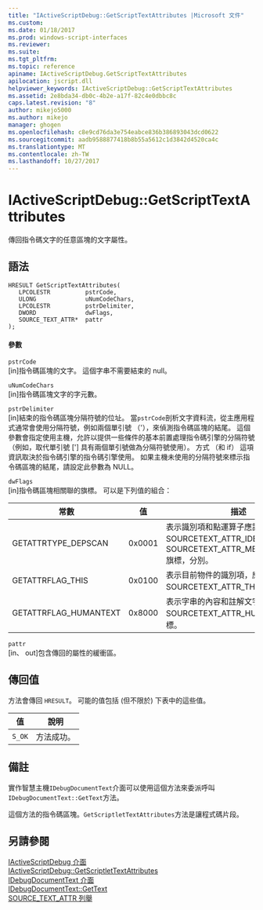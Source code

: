 ```yaml
---
title: "IActiveScriptDebug::GetScriptTextAttributes |Microsoft 文件"
ms.custom: 
ms.date: 01/18/2017
ms.prod: windows-script-interfaces
ms.reviewer: 
ms.suite: 
ms.tgt_pltfrm: 
ms.topic: reference
apiname: IActiveScriptDebug.GetScriptTextAttributes
apilocation: jscript.dll
helpviewer_keywords: IActiveScriptDebug::GetScriptTextAttributes
ms.assetid: 2e8bda34-db0c-4b2e-a17f-82c4e0dbbc8c
caps.latest.revision: "8"
author: mikejo5000
ms.author: mikejo
manager: ghogen
ms.openlocfilehash: c8e9cd76da3e754eabce836b386893043dcd0622
ms.sourcegitcommit: aadb9588877418b8b55a5612c1d3842d4520ca4c
ms.translationtype: MT
ms.contentlocale: zh-TW
ms.lasthandoff: 10/27/2017
---
```

# <a name="iactivescriptdebuggetscripttextattributes"></a>IActiveScriptDebug::GetScriptTextAttributes
傳回指令碼文字的任意區塊的文字屬性。  
  
## <a name="syntax"></a>語法  
  
```  
HRESULT GetScriptTextAttributes(  
   LPCOLESTR          pstrCode,  
   ULONG              uNumCodeChars,  
   LPCOLESTR          pstrDelimiter,  
   DWORD              dwFlags,  
   SOURCE_TEXT_ATTR*  pattr  
);  
```  
  
#### <a name="parameters"></a>參數  
 `pstrCode`  
 [in]指令碼區塊的文字。 這個字串不需要結束的 null。  
  
 `uNumCodeChars`  
 [in]指令碼區塊文字的字元數。  
  
 `pstrDelimiter`  
 [in]結束的指令碼區塊分隔符號的位址。 當`pstrCode`剖析文字資料流，從主應用程式通常會使用分隔符號，例如兩個單引號 （'），來偵測指令碼區塊的結尾。 這個參數會指定使用主機，允許以提供一些條件的基本前置處理指令碼引擎的分隔符號 （例如，取代單引號 ['] 具有兩個單引號做為分隔符號使用）。 方式 （和 if） 這項資訊取決於指令碼引擎的指令碼引擎使用。 如果主機未使用的分隔符號來標示指令碼區塊的結尾，請設定此參數為 NULL。  
  
 `dwFlags`  
 [in]指令碼區塊相關聯的旗標。 可以是下列值的組合：  
  
|常數|值|描述|  
|--------------|-----------|-----------------|  
|GETATTRTYPE_DEPSCAN|0x0001|表示識別項和點運算子應該能識別出使用 SOURCETEXT_ATTR_IDENTIFIER 和 SOURCETEXT_ATTR_MEMBERLOOKUP 旗標，分別。|  
|GETATTRFLAG_THIS|0x0100|表示目前物件的識別項，應該識別 SOURCETEXT_ATTR_THIS 旗標。|  
|GETATTRFLAG_HUMANTEXT|0x8000|表示字串的內容和註解文字應該能識別出 SOURCETEXT_ATTR_HUMANTEXT 旗標。|  
  
 `pattr`  
 [in、 out]包含傳回的屬性的緩衝區。  
  
## <a name="return-value"></a>傳回值  
 方法會傳回 `HRESULT`。 可能的值包括 (但不限於) 下表中的這些值。  
  
|值|說明|  
|-----------|-----------------|  
|`S_OK`|方法成功。|  
  
## <a name="remarks"></a>備註  
 實作智慧主機`IDebugDocumentText`介面可以使用這個方法來委派呼叫`IDebugDocumentText::GetText`方法。  
  
 這個方法的指令碼區塊。`GetScriptletTextAttributes`方法是讓程式碼片段。  
  
## <a name="see-also"></a>另請參閱  
 [IActiveScriptDebug 介面](../../winscript/reference/iactivescriptdebug-interface.md)   
 [IActiveScriptDebug::GetScriptletTextAttributes](../../winscript/reference/iactivescriptdebug-getscriptlettextattributes.md)   
 [IDebugDocumentText 介面](../../winscript/reference/idebugdocumenttext-interface.md)   
 [IDebugDocumentText::GetText](../../winscript/reference/idebugdocumenttext-gettext.md)   
 [SOURCE_TEXT_ATTR 列舉](../../winscript/reference/source-text-attr-enumeration.md)